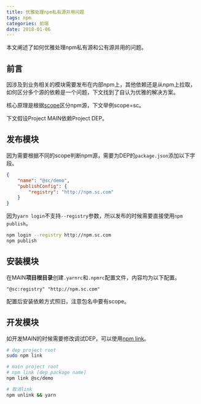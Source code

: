 ```yaml
---
title: 优雅处理npm私有源并用问题
tags: npm
categories: 前端
date: 2018-01-06
---
```


本文阐述了如何优雅处理npm私有源和公有源并用的问题。

<!-- more -->

## 前言

因涉及到业务相关的模块需要发布在内部npm上，其他依赖还是从npm上拉取，如何区分多个源的依赖是一个问题，下文找到了自认为优雅的解决方案。

核心原理是根据[scope](https://docs.npmjs.com/misc/scope)区分npm源，下文举例scope=sc。

下文假设Project MAIN依赖Project DEP。


## 发布模块

因为需要根据不同的scope判断npm源，需要为DEP的`package.json`添加以下字段。

```json
{
    "name": "@sc/demo",
    "publishConfig": {
        "registry": "http://npm.sc.com"
    }
}
```

因为`yarn login`不支持`--registry`参数，所以发布的时候需要直接使用`npm publish`。

```bash
npm login --registry http://npm.sc.com
npm publish
```

## 安装模块

在MAIN**项目根目录**创建`.yarnrc`和`.npmrc`配置文件，内容均为以下配置。

```
"@sc:registry" "http://npm.sc.com"
```

配置后安装依赖方式照旧，注意包名中要有scope。

## 开发模块

如开发MAIN的时候需要修改调试DEP，可以使用[npm link](https://docs.npmjs.com/cli/link)。

```bash
# dep project root
sudo npm link

# main project root
# npm link [dep package name]
npm link @sc/demo

# 取消link
npm unlink && yarn
```